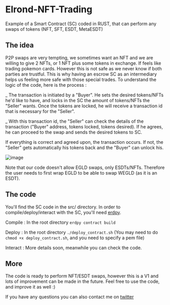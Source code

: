 # Elrond-NFT-Trading
Example of a Smart Contract (SC) coded in RUST, that can perform any swaps of tokens (NFT, SFT, ESDT, MetaESDT)

## The idea   

P2P swaps are very tempting, we sometimes want an NFT and we are willing to give 2 NFTs, or 1 NFT plus some tokens in exchange. If feels like trading pokemon cards.
However this is not safe as we never know if both parties are trustful. This is why having an escrow SC as an intermediary helps us feeling more safe with those special trades. To understand the logic of the code, here is the process : 

_ The transaction is initiated by a "Buyer". He sets the desired tokens/NFTs he'd like to have, and locks in the SC the amount of tokens/NFTs the "Seller" wants. Once the tokens are locked, he will receive a transaction id that is necessary for the "Seller". 

_ With this transaction id, the "Seller" can check the details of the transaction ("Buyer" address, tokens locked, tokens desired). If he agrees, he can proceed to the swap and sends the desired tokens to SC.

If everything is correct and agreed upon, the transaction occurs. If not, the "Seller" gets automatically his tokens back and the "Buyer" can unlock his.

![image](https://user-images.githubusercontent.com/16515787/154805947-f2d02317-17ce-49ae-9484-f76e1acb36f3.png)

Note that our code doesn't allow EGLD swaps, only ESDTs/NFTs. Therefore the user needs to first wrap EGLD to be able to swap WEGLD (as it is an ESDT).

## The code

You'll find the SC code in the src/ directory. In order to compile/deploy/interact with the SC, you'll need [erdpy](https://docs.elrond.com/sdk-and-tools/erdpy/erdpy/). 


Compile : In the root directory `erdpy contract build`

Deploy : In the root directory `./deploy_contract.sh` (You may need to do `chmod +x deploy_contract.sh`, and you need to specify a pem file)

Interact : More details soon, meanwhile you can check the code.

## More

The code is ready to perform NFT/ESDT swaps, however this is a V1 and lots of improvement can be made in the future. Feel free to use the code, and improve it as well :)

If you have any questions you can also contact me on [twitter](https://twitter.com/Piupmc)
